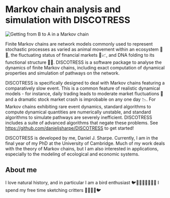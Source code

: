 # Markov chain analysis and simulation with DISCOTRESS

<!-- ![Getting from B to A in a Markov chain](discotress_network_annotated.png) -->

<!-- <img_src = "https://raw.githubusercontent.com/danieljsharpe/danieljsharpe/master/discotress_network_annotated.png" alt="Markov chain"> -->

![Getting from B to A in a Markov chain](https://github.com/danieljsharpe/danieljsharpe/discotress_network_annotated.png)

Finite Markov chains are network models commonly used to represent stochastic processes as varied as animal movement within an ecosystem 🦜🌴, the fluctuating status of financial markets 💸📈, and DNA folding to its functional structure 🧬🦠. DISCOTRESS is a software package to analyse the dynamics of finite Markov chains, including exact computation of dynamical properties and simulation of pathways on the network.

DISCOTRESS is specifically designed to deal with Markov chains featuring a comparatively slow event. This is a common feature of realistic dynamical models - for instance, daily trading leads to moderate market fluctuations 💱 and a dramatic stock market crash is improbable on any one day 📉. For Markov chains exhibiting rare event dynamics, standard algorithms to compute dynamical quantities are numerically unstable, and standard algorithms to simulate pathways are severely inefficient. DISCOTRESS includes a suite of advanced algorithms that negate these problems. See https://github.com/danieljsharpe/DISCOTRESS to get started!

DISCOTRESS is developed by me, Daniel J. Sharpe. Currently, I am in the final year of my PhD at the University of Cambridge. Much of my work deals with the theory of Markov chains, but I am also interested in applications, especially to the modeling of ecological and economic systems.

## About me

I love natural history, and in particular I am a bird enthusiast 🐦🦆🦢🦚🦅🦉🦩🦜 I spend my free time sketching critters 🦌🐍🐠🦨🐦

<!--
**danieljsharpe/danieljsharpe** is a ✨ _special_ ✨ repository because its `README.md` (this file) appears on your GitHub profile.

Here are some ideas to get you started:

- 🔭 I’m currently working on ...
- 🌱 I’m currently learning ...
- 👯 I’m looking to collaborate on ...
- 🤔 I’m looking for help with ...
- 💬 Ask me about ...
- 📫 How to reach me: ...
- 😄 Pronouns: ...
- ⚡ Fun fact: ...
-->
